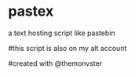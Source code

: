 # pastex
a text hosting script like pastebin

#this script is also on my alt account

#created with @themonvster
